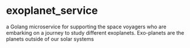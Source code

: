 # exoplanet_service
a Golang microservice for supporting the space voyagers who are embarking on a journey to study different exoplanets. Exo-planets are the planets outside of our solar systems
